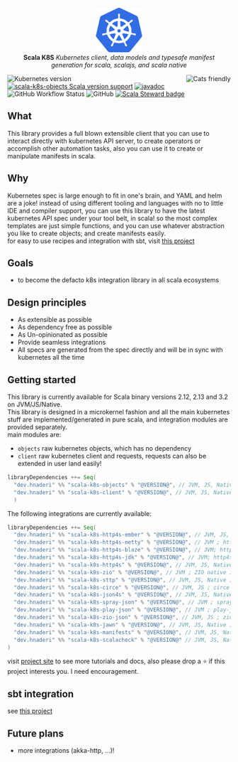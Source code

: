 <p align="center">
  <img src="https://raw.githubusercontent.com/kubernetes/kubernetes/master/logo/logo.png" height="100px" alt="kubernetes icon" />
  <br/>
  <strong>Scala K8S</strong>
  <i>Kubernetes client, data models and typesafe manifest generation for scala, scalajs, and scala native</i>
</p>

<a href="https://typelevel.org/cats/"><img src="https://typelevel.org/cats/img/cats-badge.svg" height="40px" align="right" alt="Cats friendly" /></a>

![Kubernetes version](https://img.shields.io/badge/Kubernetes-v1.33.1-blue?style=flat-square&logo=kubernetes&logoColor=white)
[![scala-k8s-objects Scala version support](https://index.scala-lang.org/hnaderi/scala-k8s/scala-k8s-objects/latest-by-scala-version.svg?style=flat-square)](https://index.scala-lang.org/hnaderi/scala-k8s/scala-k8s-objects)
[![javadoc](https://javadoc.io/badge2/dev.hnaderi/scala-k8s-docs_3/scaladoc.svg?style=flat-square)](https://javadoc.io/doc/dev.hnaderi/scala-k8s-docs_3)  
<img alt="GitHub Workflow Status" src="https://img.shields.io/github/actions/workflow/status/hnaderi/scala-k8s/ci.yml?style=flat-square">
<img alt="GitHub" src="https://img.shields.io/github/license/hnaderi/scala-k8s?style=flat-square">
[![Scala Steward badge](https://img.shields.io/badge/Scala_Steward-helping-blue.svg?style=flat-square&logo=data:image/png;base64,iVBORw0KGgoAAAANSUhEUgAAAA4AAAAQCAMAAAARSr4IAAAAVFBMVEUAAACHjojlOy5NWlrKzcYRKjGFjIbp293YycuLa3pYY2LSqql4f3pCUFTgSjNodYRmcXUsPD/NTTbjRS+2jomhgnzNc223cGvZS0HaSD0XLjbaSjElhIr+AAAAAXRSTlMAQObYZgAAAHlJREFUCNdNyosOwyAIhWHAQS1Vt7a77/3fcxxdmv0xwmckutAR1nkm4ggbyEcg/wWmlGLDAA3oL50xi6fk5ffZ3E2E3QfZDCcCN2YtbEWZt+Drc6u6rlqv7Uk0LdKqqr5rk2UCRXOk0vmQKGfc94nOJyQjouF9H/wCc9gECEYfONoAAAAASUVORK5CYII=)](https://scala-steward.org)

## What
This library provides a full blown extensible client that you can use to interact directly with kubernetes API server, to create operators or accomplish other automation tasks, also you can use it to create or manipulate manifests in scala.

## Why
Kubernetes spec is large enough to fit in one's brain, and YAML and helm are a joke! instead of using different tooling and languages with no to little IDE and compiler support, you can use this library to have the latest kubernetes API spec under your tool belt, in scala!
so the most complex templates are just simple functions, and you can use whatever abstraction you like to create objects; and create manifests easily.  
for easy to use recipes and integration with sbt, visit [this project](https://github.com/hnaderi/sbt-k8s)  

## Goals
- to become the defacto k8s integration library in all scala ecosystems 

## Design principles
- As extensible as possible
- As dependency free as possible
- As Un-opinionated as possible
- Provide seamless integrations
- All specs are generated from the spec directly and will be in sync with kubernetes all the time

## Getting started

This library is currently available for Scala binary versions 2.12, 2.13 and 3.2 on JVM/JS/Native.  
This library is designed in a microkernel fashion and all the main kubernetes stuff are implemented/generated in pure scala, and integration modules are provided separately.  
main modules are:

- `objects` raw kubernetes objects, which has no dependency
- `client` raw kubernetes client and requests, requests can also be extended in user land easily!

``` scala
libraryDependencies ++= Seq(
  "dev.hnaderi" %% "scala-k8s-objects" % "@VERSION@", // JVM, JS, Native ; raw k8s objects
  "dev.hnaderi" %% "scala-k8s-client" % "@VERSION@", // JVM, JS, Native ; k8s client kernel and requests
  )
```

The following integrations are currently available:

```scala
libraryDependencies ++= Seq(
  "dev.hnaderi" %% "scala-k8s-http4s-ember" % "@VERSION@", // JVM, JS, Native ; http4s ember client integration
  "dev.hnaderi" %% "scala-k8s-http4s-netty" % "@VERSION@", // JVM ; http4s netty client integration
  "dev.hnaderi" %% "scala-k8s-http4s-blaze" % "@VERSION@", // JVM; http4s blaze client integration
  "dev.hnaderi" %% "scala-k8s-http4s-jdk" % "@VERSION@", // JVM; http4s jdk-client integration
  "dev.hnaderi" %% "scala-k8s-http4s" % "@VERSION@", // JVM, JS, Native ; http4s core and fs2 integration
  "dev.hnaderi" %% "scala-k8s-zio" % "@VERSION@", // JVM ; ZIO native integration using zio-http and zio-json 
  "dev.hnaderi" %% "scala-k8s-sttp" % "@VERSION@", // JVM, JS, Native ; sttp integration using jawn parser
  "dev.hnaderi" %% "scala-k8s-circe" % "@VERSION@", // JVM, JS ; circe integration
  "dev.hnaderi" %% "scala-k8s-json4s" % "@VERSION@", // JVM, JS, Native; json4s integration
  "dev.hnaderi" %% "scala-k8s-spray-json" % "@VERSION@", // JVM ; spray-json integration
  "dev.hnaderi" %% "scala-k8s-play-json" % "@VERSION@", // JVM ; play-json integration
  "dev.hnaderi" %% "scala-k8s-zio-json" % "@VERSION@", // JVM, JS ; zio-json integration
  "dev.hnaderi" %% "scala-k8s-jawn" % "@VERSION@", // JVM, JS, Native ; jawn integration
  "dev.hnaderi" %% "scala-k8s-manifests" % "@VERSION@", // JVM, JS, Native ; yaml manifest reading and generation
  "dev.hnaderi" %% "scala-k8s-scalacheck" % "@VERSION@" // JVM, JS, Native; scalacheck instances
)
```

visit [project site](https://projects.hnaderi.dev/scala-k8s) to see more tutorials and docs, 
also please drop a ⭐ if this project interests you. I need encouragement.

## sbt integration
see [this project](https://github.com/hnaderi/sbt-k8s)

## Future plans
- more integrations (akka-http, ...)!

